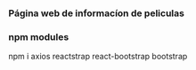 ### Página web de informacíon de peliculas

### npm modules

npm i axios reactstrap react-bootstrap bootstrap 

